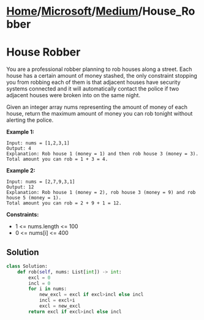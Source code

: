 # [Home](./../../..)/[Microsoft](./../..)/[Medium](./..)/House_Robber
<h1>House Robber</h1>

<p>
You are a professional robber planning to rob houses along a street. Each house has a certain amount of money stashed, the only constraint stopping you from robbing each of them is that adjacent houses have security systems connected and it will automatically contact the police if two adjacent houses were broken into on the same night.

Given an integer array nums representing the amount of money of each house, return the maximum amount of money you can rob tonight without alerting the police.

</p>

<b>Example 1:</b>

    Input: nums = [1,2,3,1]
    Output: 4
    Explanation: Rob house 1 (money = 1) and then rob house 3 (money = 3).
    Total amount you can rob = 1 + 3 = 4.
    
<b>Example 2:</b>

    Input: nums = [2,7,9,3,1]
    Output: 12
    Explanation: Rob house 1 (money = 2), rob house 3 (money = 9) and rob house 5 (money = 1).
    Total amount you can rob = 2 + 9 + 1 = 12.

<b>Constraints:</b>

- 1 <= nums.length <= 100
- 0 <= nums[i] <= 400

<h2>Solution</h2>

```python
class Solution:
    def rob(self, nums: List[int]) -> int:
        excl = 0
        incl = 0
        for i in nums:
            new_excl = excl if excl>incl else incl
            incl = excl+i
            excl = new_excl
        return excl if excl>incl else incl
```
